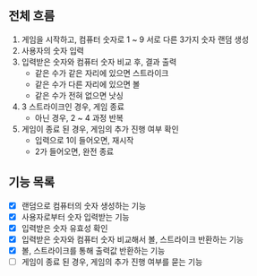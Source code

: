 ## 전체 흐름

1. 게임을 시작하고, 컴퓨터 숫자로 1 ~ 9 서로 다른 3가지 숫자 랜덤 생성
2. 사용자의 숫자 입력
3. 입력받은 숫자와 컴퓨터 숫자 비교 후, 결과 출력
    - 같은 수가 같은 자리에 있으면 스트라이크
    - 같은 수가 다른 자리에 있으면 볼
    - 같은 수가 전혀 없으면 낫싱
4. 3 스트라이크인 경우, 게임 종료
    - 아닌 경우, 2 ~ 4 과정 반복
5. 게임이 종료 된 경우, 게임의 추가 진행 여부 확인
   - 입력으로 1이 들어오면, 재시작
   - 2가 들어오면, 완전 종료

## 기능 목록

- [x] 랜덤으로 컴퓨터의 숫자 생성하는 기능
- [x] 사용자로부터 숫자 입력받는 기능
- [x] 입력받은 숫자 유효성 확인
- [x] 입력받은 숫자와 컴퓨터 숫자 비교해서 볼, 스트라이크 반환하는 기능
- [x] 볼, 스트라이크를 통해 출력값 반환하는 기능
- [ ] 게임이 종료 된 경우, 게임의 추가 진행 여부를 묻는 기능
